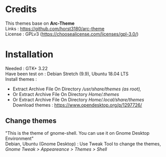 # Credits
This themes base on <b>Arc-Theme</b> </br>
Links : https://github.com/horst3180/arc-theme</br>
License : GPLv3 (https://choosealicense.com/licenses/gpl-3.0/)</br>

# Installation
Needed : GTK+ 3.22</br>
Have been test on : Debian Stretch (9.9), Ubuntu 18.04 LTS</br>
Install themes : 
- Extract Archive File On Directory<i> /usr/share/themes (as root),</i> </br>
- Or Extract Archive File On Directory<i> Home/.themes</i></br>
- Or Extract Archive File On Directory <i>Home/.local/share/themes</i></br>
Download themes : https://www.opendesktop.org/p/1297726/</br>

## Change themes
"This is the theme of gnome-shell. You can use it on Gnome Desktop Environment"</br>
Debian, Ubuntu (Gnome Desktop) : Use Tweak Tool to change the themes, <i>Gnome Tweak > Appeareance > Themes > Shell</i></br>
